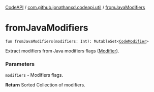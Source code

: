 [CodeAPI](../index.md) / [com.github.jonathanxd.codeapi.util](index.md) / [fromJavaModifiers](.)

# fromJavaModifiers

`fun fromJavaModifiers(modifiers: Int): MutableSet<`[`CodeModifier`](../com.github.jonathanxd.codeapi.base/-code-modifier/index.md)`>`

Extract modifiers from Java modifiers flags ([Modifier](http://docs.oracle.com/javase/6/docs/api/java/lang/reflect/Modifier.html)).

### Parameters

`modifiers` - Modifiers flags.

**Return**
Sorted Collection of modifiers.

